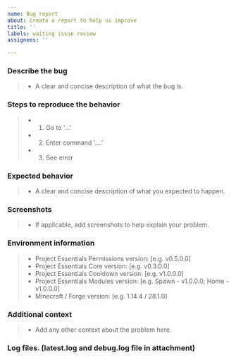 ```yaml
---
name: Bug report
about: Create a report to help us improve
title: ''
labels: waiting issue review
assignees: ''

---
```


### Describe the bug
> - A clear and concise description of what the bug is. 

### Steps to reproduce the behavior
> - 1. Go to '...'
> - 2. Enter command '....'
> - 3. See error

### Expected behavior
> - A clear and concise description of what you expected to happen.

### Screenshots
> - If applicable, add screenshots to help explain your problem.

### Environment information
> - Project Essentials Permissions version: [e.g. v0.5.0.0]
> - Project Essentials Core version: [e.g. v0.3.0.0]
> - Project Essentials Cooldown version: [e.g. v1.0.0.0]
> - Project Essentials Modules version: [e.g. Spawn - v1.0.0.0; Home - v1.0.0.0]
> - Minecraft / Forge version: [e.g. 1.14.4 / 28.1.0]

### Additional context
> - Add any other context about the problem here.

### Log files. (latest.log and debug.log file in attachment)
